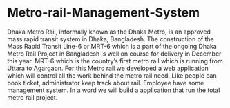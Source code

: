 # Metro-rail-Management-System

Dhaka Metro Rail, informally known as the Dhaka Metro, is an approved mass rapid
transit system in Dhaka, Bangladesh. The construction
of the Mass Rapid Transit Line-6 or MRT-6 which is a part of the ongoing Dhaka Metro Rail
Project in Bangladesh is well on course for delivery in December this year. MRT-6 which is
the country’s first metro rail which is running from Uttara to Agargaon.
For this Metro rail we developed a web application which will control all the work behind the metro
rail need. Like people can book ticket, administrator keep track about rail. Employee have
some management system. In a word we will build a application that run the total metro rail
project.
